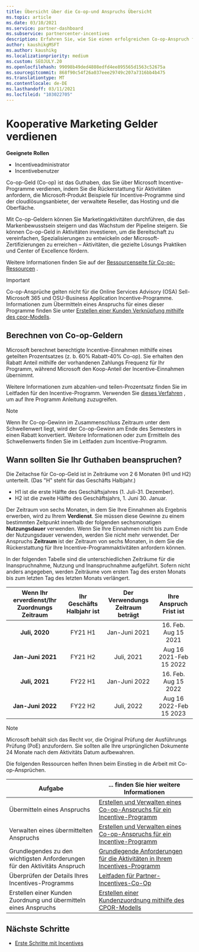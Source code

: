 ```yaml
---
title: Übersicht über die Co-op-und Anspruchs Übersicht
ms.topic: article
ms.date: 03/10/2021
ms.service: partner-dashboard
ms.subservice: partnercenter-incentives
description: Erfahren Sie, wie Sie einen erfolgreichen Co-op-Anspruch für ihre Anreize übermitteln, indem Sie die richtige Dokumentation, Rechnungen, Anweisungen und den Ausführungs Nachweis organisieren.
author: kaushikgMSFT
ms.author: kaushikg
ms.localizationpriority: medium
ms.custom: SEOJULY.20
ms.openlocfilehash: 99098b49ded4808edfd4ee895565d1563c52675a
ms.sourcegitcommit: 868f90c54f26a037eee29749c207a7316bb4b475
ms.translationtype: MT
ms.contentlocale: de-DE
ms.lasthandoff: 03/11/2021
ms.locfileid: "103022705"
---
```

# <a name="earn-cooperative-marketing-funds"></a>Kooperative Marketing Gelder verdienen

**Geeignete Rollen**

- Incentiveadministrator
- Incentivebenutzer

Co-op-Geld (Co-op) ist das Guthaben, das Sie über Microsoft Incentive-Programme verdienen, indem Sie die Rückerstattung für Aktivitäten anfordern, die Microsoft-Produkt Beispiele für Incentive-Programme sind der cloudlösungsanbieter, der verwaltete Reseller, das Hosting und die Oberfläche.

Mit Co-op-Geldern können Sie Marketingaktivitäten durchführen, die das Markenbewusstsein steigern und das Wachstum der Pipeline steigern. Sie können Co-op-Geld in Aktivitäten investieren, um die Bereitschaft zu vereinfachen, Spezialisierungen zu entwickeln oder Microsoft-Zertifizierungen zu erreichen – Aktivitäten, die gezielte Lösungs Praktiken und Center of Excellence fördern.

Weitere Informationen finden Sie auf der [Ressourcenseite für Co-op-Ressourcen](https://partner.microsoft.com/asset/collection/co-op-funds-resources#/) .

>[!Important]
>Co-op-Ansprüche gelten nicht für die Online Services Advisory (OSA) Sell-Microsoft 365 und OSU-Business Application Incentive-Programme. Informationen zum Übermitteln eines Anspruchs für eines dieser Programme finden Sie unter [Erstellen einer Kunden Verknüpfung mithilfe des cpor-Modells](submit-osa-claim.md).

## <a name="how-co-op-funds-are-calculated"></a>Berechnen von Co-op-Geldern

Microsoft berechnet berechtigte Incentive-Einnahmen mithilfe eines geteilten Prozentsatzes (z. b. 60% Rabatt-40% Co-op). Sie erhalten den Rabatt Anteil mithilfe der vorhandenen Zahlungs Frequenz für Ihr Programm, während Microsoft den Koop-Anteil der Incentive-Einnahmen übernimmt.

Weitere Informationen zum abzahlen-und teilen-Prozentsatz finden Sie im Leitfaden für den Incentive-Programm. Verwenden Sie [dieses Verfahren](incentives-determined-your-program-eligibility.md) , um auf Ihre Programm Anleitung zuzugreifen.

>[!NOTE]
>Wenn Ihr Co-op-Gewinn im Zusammenschluss Zeitraum unter dem Schwellenwert liegt, wird der Co-op-Gewinn am Ende des Semesters in einen Rabatt konvertiert. Weitere Informationen oder zum Ermitteln des Schwellenwerts finden Sie im Leitfaden zum Incentive-Programm.

## <a name="when-to-claim-your-funds"></a>Wann sollten Sie Ihr Guthaben beanspruchen?

Die Zeitachse für Co-op-Geld ist in Zeiträume von 2 6 Monaten (H1 und H2) unterteilt. (Das "H" steht für das Geschäfts Halbjahr.)

- H1 ist die erste Hälfte des Geschäftsjahres (1. Juli-31. Dezember).
- H2 ist die zweite Hälfte des Geschäftsjahrs, 1. Juni 30. Januar.

Der Zeitraum von sechs Monaten, in dem Sie Ihre Einnahmen als Ergebnis erwerben, wird zu Ihrem **Verdienst**. Sie müssen diese Gewinne zu einem bestimmten Zeitpunkt innerhalb der folgenden sechsmonatigen **Nutzungsdauer** verwenden. Wenn Sie Ihre Einnahmen nicht bis zum Ende der Nutzungsdauer verwenden, werden Sie nicht mehr verwendet. Der Anspruchs **Zeitraum** ist der Zeitraum von sechs Monaten, in dem Sie die Rückerstattung für Ihre Incentive-Programmaktivitäten anfordern können.

In der folgenden Tabelle sind die unterschiedlichen Zeiträume für die Inanspruchnahme, Nutzung und Inanspruchnahme aufgeführt. Sofern nicht anders angegeben, werden Zeiträume vom ersten Tag des ersten Monats bis zum letzten Tag des letzten Monats verlängert.

|  Wenn Ihr erverdienst/Ihr Zuordnungs Zeitraum  |Ihr Geschäfts Halbjahr ist  |  Der Verwendungs Zeitraum beträgt  |  Ihre Anspruch Frist ist  |
| :-----------: | :-----------: | :-----------: | :-----------: |
|**Juli, 2020**| FY21 H1  |  Jan-Juni 2021  |  16. Feb. Aug 15 2021  |
|**Jan-Juni 2021** |  FY21 H2  |  Juli, 2021  |  Aug 16 2021-Feb 15 2022  |
|**Juli, 2021**|  FY22 H1  |  Jan-Juni 2022  |  16. Feb. Aug 15 2022  |
|**Jan-Juni 2022** |  FY22 H2  |  Juli, 2022  |  Aug 16 2022-Feb 15 2023  |

>[!NOTE]
>Microsoft behält sich das Recht vor, die Original Prüfung der Ausführungs Prüfung (PoE) anzufordern. Sie sollten alle Ihre ursprünglichen Dokumente 24 Monate nach dem Aktivitäts Datum aufbewahren.

Die folgenden Ressourcen helfen Ihnen beim Einstieg in die Arbeit mit Co-op-Ansprüchen.

| Aufgabe | ... finden Sie hier weitere Informationen |
| ------ | ----------- |
| Übermitteln eines Anspruchs |  [Erstellen und Verwalten eines Co-op-Anspruchs für ein Incentive-Programm](create-incentives-claims.md)  |
| Verwalten eines übermittelten Anspruchs | [Erstellen und Verwalten eines Co-op-Anspruchs für ein Incentive-Programm](create-incentives-claims.md)    |
| Grundlegendes zu den wichtigsten Anforderungen für den Aktivitäts Anspruch | [Grundlegende Anforderungen für die Aktivitäten in Ihrem Incentives-Programm](core-requirements.md)   |
| Überprüfen der Details Ihres Incentives-Programms | [Leitfaden für Partner-Incentives-Co-Op](https://assetsprod.microsoft.com/co-op-guidebook.pdf)  |
| Erstellen einer Kunden Zuordnung und übermitteln eines Anspruchs | [Erstellen einer Kundenzuordnung mithilfe des CPOR-Modells](submit-osa-claim.md)   |

## <a name="next-steps"></a>Nächste Schritte

- [Erste Schritte mit Incentives](incentives-get-started-intro.md)

